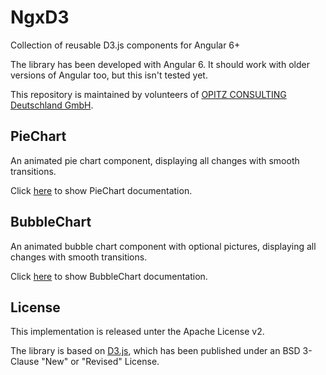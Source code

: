 # NgxD3
Collection of reusable D3.js components for Angular 6+

The library has been developed with Angular 6. It should work with older versions of Angular too, but this isn't tested yet.

This repository is maintained by volunteers of [OPITZ CONSULTING Deutschland GmbH](https://www.opitz-consulting.com).

## PieChart
An animated pie chart component, displaying all changes with smooth transitions.

Click [here](./projects/pie-chart/readme.md) to show PieChart documentation.

## BubbleChart
An animated bubble chart component with optional pictures, displaying all changes with smooth transitions.

Click [here](./projects/bubble-chart/readme.md) to show BubbleChart documentation.

## License

This implementation is released unter the Apache License v2.

The library is based on [D3.js](https://github.com/d3), which has been published under an BSD 3-Clause "New" or "Revised" License.
